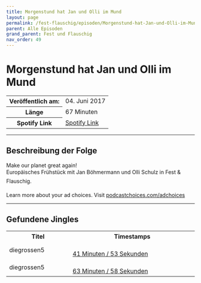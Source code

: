 ```yaml
---
title: Morgenstund hat Jan und Olli im Mund
layout: page
permalink: /fest-flauschig/episoden/Morgenstund-hat-Jan-und-Olli-im-Mund
parent: Alle Episoden
grand_parent: Fest und Flauschig
nav_order: 49
---
```


# Morgenstund hat Jan und Olli im Mund
<table class="resp-table dcf-table dcf-table-responsive dcf-table-bordered dcf-table-striped dcf-w-100%">
                    <tbody>
                        <tr>
                            <th scope="row">Veröffentlich am:</th>
                            <td data-label="Veröffentlich am:">04. Juni 2017</td>
                        </tr>
                        <tr>
                            <th scope="row">Länge </th>
                            <td data-label="Länge ">67 Minuten</td>
                        </tr><tr>
                                <th scope="row">Spotify Link</th>
                                <td data-label="Spotify Link"><a href="https://open.spotify.com/episode/6PxD8zYTP8GDZYV1KYGFRu">Spotify Link</a></td>
                            </tr></tbody>
                </table>

***

## Beschreibung der Folge

<div>
Make our planet great again! <br> Europäisches Frühstück mit Jan Böhmermann und Olli Schulz in Fest &amp; Flauschig.<p> </p><p>Learn more about your ad choices. Visit <a href="https://podcastchoices.com/adchoices">podcastchoices.com/adchoices</a></p>  
</div>

***

## Gefundene Jingles

<table style="display: table;">
                                    <tr>
                                        <th class="tableColumnTitle">Titel</th>
                                        <th class="tableColumnTimestamps">Timestamps</th>
                                    </tr>
                                    <tr>
                                <td markdown="span"  class="tableColumnTitle">diegrossen5</td>
                                <td markdown="span" class="tableColumnTimestamps">
                                <br>
                                <a href="https://open.spotify.com/episode/6PxD8zYTP8GDZYV1KYGFRu?t=2513">
                                41 Minuten / 53 Sekunden</a>
                                </td></tr><tr>
                                <td markdown="span"  class="tableColumnTitle">diegrossen5</td>
                                <td markdown="span" class="tableColumnTimestamps">
                                <br>
                                <a href="https://open.spotify.com/episode/6PxD8zYTP8GDZYV1KYGFRu?t=3838">
                                63 Minuten / 58 Sekunden</a>
                                </td></tr></table>